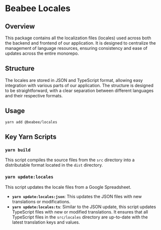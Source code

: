# Beabee Locales

## Overview

This package contains all the localization files (locales) used across both the
backend and frontend of our application. It is designed to centralize the
management of language resources, ensuring consistency and ease of updates
across the entire monorepo.

## Structure

The locales are stored in JSON and TypeScript format, allowing easy integration
with various parts of our application. The structure is designed to be
straightforward, with a clear separation between different languages and their
respective formats.

## Usage

```
yarn add @beabee/locales
```

## Key Yarn Scripts

### `yarn build`

This script compiles the source files from the `src` directory into a
distributable format located in the `dist` directory.

### `yarn update:locales`

This script updates the locale files from a Google Spreadsheet.

- **`yarn update:locales:json`**: This updates the JSON files with new
  translations or modifications.
- **`yarn update:locales:ts`**: Similar to the JSON update, this script updates
  TypeScript files with new or modified translations. It ensures that all
  TypeScript files in the `src/locales` directory are up-to-date with the latest
  translation keys and values.
